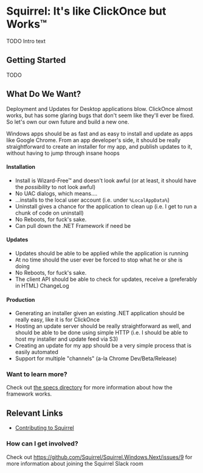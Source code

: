 # Squirrel: It's like ClickOnce but Works™

TODO Intro text

## Getting Started

TODO

## What Do We Want?

Deployment and Updates for Desktop applications blow. ClickOnce almost works, but has some glaring bugs that don't seem like they'll ever be fixed. So let's own our own future and build a new one.

Windows apps should be as fast and as easy to install and update as apps like Google Chrome. From an app developer's side, it should be really straightforward to create an installer for my app, and publish updates to it, without having to jump through insane hoops

#### Installation

* Install is Wizard-Free™ and doesn't look awful (or at least, it should have the *possibility* to not look awful)
* No UAC dialogs, which means....
* ...installs to the local user account (i.e. under `%LocalAppData%`)
* Uninstall gives a chance for the application to clean up (i.e. I get to run a chunk of code on uninstall)
* No Reboots, for fuck's sake.
* Can pull down the .NET Framework if need be

#### Updates

* Updates should be able to be applied while the application is running
* At no time should the user ever be forced to stop what he or she is doing
* No Reboots, for fuck's sake.
* The client API should be able to check for updates, receive a (preferably in HTML) ChangeLog

#### Production

* Generating an installer given an existing .NET application should be really easy, like it is for ClickOnce
* Hosting an update server should be really straightforward as well, and should be able to be done using simple HTTP (i.e. I should be able to host my installer and update feed via S3)
* Creating an update for my app should be a very simple process that is easily automated
* Support for multiple "channels" (a-la Chrome Dev/Beta/Release)

### Want to learn more?

Check out [the specs directory](/specs) for more information about how the framework works.

## Relevant Links

 - [Contributing to Squirrel](https://github.com/Squirrel/Squirrel.Windows/wiki/Contributing-to-Squirrel)

### How can I get involved?

Check out https://github.com/Squirrel/Squirrel.Windows.Next/issues/9 for more information about joining the Squirrel Slack room
